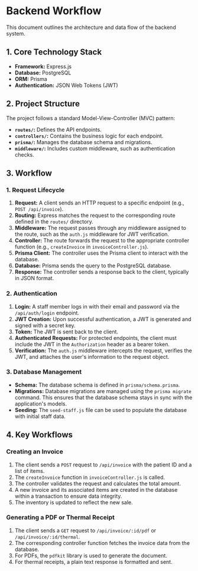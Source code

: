 # Backend Workflow

This document outlines the architecture and data flow of the backend system.

## 1. Core Technology Stack

*   **Framework:** Express.js
*   **Database:** PostgreSQL
*   **ORM:** Prisma
*   **Authentication:** JSON Web Tokens (JWT)

## 2. Project Structure

The project follows a standard Model-View-Controller (MVC) pattern:

*   **`routes/`:** Defines the API endpoints.
*   **`controllers/`:** Contains the business logic for each endpoint.
*   **`prisma/`:** Manages the database schema and migrations.
*   **`middleware/`:** Includes custom middleware, such as authentication checks.

## 3. Workflow

### 1. Request Lifecycle

1.  **Request:** A client sends an HTTP request to a specific endpoint (e.g., `POST /api/invoice`).
2.  **Routing:** Express matches the request to the corresponding route defined in the `routes/` directory.
3.  **Middleware:** The request passes through any middleware assigned to the route, such as the `auth.js` middleware for JWT verification.
4.  **Controller:** The route forwards the request to the appropriate controller function (e.g., `createInvoice` in `invoiceController.js`).
5.  **Prisma Client:** The controller uses the Prisma client to interact with the database.
6.  **Database:** Prisma sends the query to the PostgreSQL database.
7.  **Response:** The controller sends a response back to the client, typically in JSON format.

### 2. Authentication

1.  **Login:** A staff member logs in with their email and password via the `/api/auth/login` endpoint.
2.  **JWT Creation:** Upon successful authentication, a JWT is generated and signed with a secret key.
3.  **Token:** The JWT is sent back to the client.
4.  **Authenticated Requests:** For protected endpoints, the client must include the JWT in the `Authorization` header as a bearer token.
5.  **Verification:** The `auth.js` middleware intercepts the request, verifies the JWT, and attaches the user's information to the request object.

### 3. Database Management

*   **Schema:** The database schema is defined in `prisma/schema.prisma`.
*   **Migrations:** Database migrations are managed using the `prisma migrate` command. This ensures that the database schema stays in sync with the application's models.
*   **Seeding:** The `seed-staff.js` file can be used to populate the database with initial staff data.

## 4. Key Workflows

### Creating an Invoice

1.  The client sends a `POST` request to `/api/invoice` with the patient ID and a list of items.
2.  The `createInvoice` function in `invoiceController.js` is called.
3.  The controller validates the request and calculates the total amount.
4.  A new invoice and its associated items are created in the database within a transaction to ensure data integrity.
5.  The inventory is updated to reflect the new sale.

### Generating a PDF or Thermal Receipt

1.  The client sends a `GET` request to `/api/invoice/:id/pdf` or `/api/invoice/:id/thermal`.
2.  The corresponding controller function fetches the invoice data from the database.
3.  For PDFs, the `pdfkit` library is used to generate the document.
4.  For thermal receipts, a plain text response is formatted and sent.
